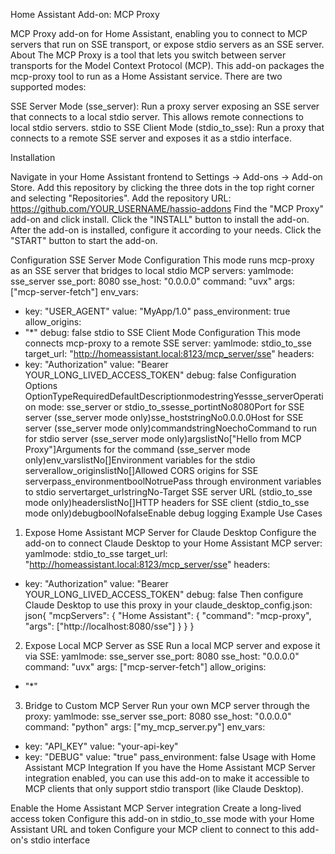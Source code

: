 Home Assistant Add-on: MCP Proxy

MCP Proxy add-on for Home Assistant, enabling you to connect to MCP servers that run on SSE transport, or expose stdio servers as an SSE server.
About
The MCP Proxy is a tool that lets you switch between server transports for the Model Context Protocol (MCP). This add-on packages the mcp-proxy tool to run as a Home Assistant service.
There are two supported modes:

SSE Server Mode (sse_server): Run a proxy server exposing an SSE server that connects to a local stdio server. This allows remote connections to local stdio servers.
stdio to SSE Client Mode (stdio_to_sse): Run a proxy that connects to a remote SSE server and exposes it as a stdio interface.

Installation

Navigate in your Home Assistant frontend to Settings → Add-ons → Add-on Store.
Add this repository by clicking the three dots in the top right corner and selecting "Repositories".
Add the repository URL: https://github.com/YOUR_USERNAME/hassio-addons
Find the "MCP Proxy" add-on and click install.
Click the "INSTALL" button to install the add-on.
After the add-on is installed, configure it according to your needs.
Click the "START" button to start the add-on.

Configuration
SSE Server Mode Configuration
This mode runs mcp-proxy as an SSE server that bridges to local stdio MCP servers:
yamlmode: sse_server
sse_port: 8080
sse_host: "0.0.0.0"
command: "uvx"
args: ["mcp-server-fetch"]
env_vars:
  - key: "USER_AGENT"
    value: "MyApp/1.0"
pass_environment: true
allow_origins:
  - "*"
debug: false
stdio to SSE Client Mode Configuration
This mode connects mcp-proxy to a remote SSE server:
yamlmode: stdio_to_sse
target_url: "http://homeassistant.local:8123/mcp_server/sse"
headers:
  - key: "Authorization"
    value: "Bearer YOUR_LONG_LIVED_ACCESS_TOKEN"
debug: false
Configuration Options
OptionTypeRequiredDefaultDescriptionmodestringYessse_serverOperation mode: sse_server or stdio_to_ssesse_portintNo8080Port for SSE server (sse_server mode only)sse_hoststringNo0.0.0.0Host for SSE server (sse_server mode only)commandstringNoechoCommand to run for stdio server (sse_server mode only)argslistNo["Hello from MCP Proxy"]Arguments for the command (sse_server mode only)env_varslistNo[]Environment variables for the stdio serverallow_originslistNo[]Allowed CORS origins for SSE serverpass_environmentboolNotruePass through environment variables to stdio servertarget_urlstringNo-Target SSE server URL (stdio_to_sse mode only)headerslistNo[]HTTP headers for SSE client (stdio_to_sse mode only)debugboolNofalseEnable debug logging
Example Use Cases
1. Expose Home Assistant MCP Server for Claude Desktop
Configure the add-on to connect Claude Desktop to your Home Assistant MCP server:
yamlmode: stdio_to_sse
target_url: "http://homeassistant.local:8123/mcp_server/sse"
headers:
  - key: "Authorization"
    value: "Bearer YOUR_LONG_LIVED_ACCESS_TOKEN"
debug: false
Then configure Claude Desktop to use this proxy in your claude_desktop_config.json:
json{
  "mcpServers": {
    "Home Assistant": {
      "command": "mcp-proxy",
      "args": ["http://localhost:8080/sse"]
    }
  }
}
2. Expose Local MCP Server as SSE
Run a local MCP server and expose it via SSE:
yamlmode: sse_server
sse_port: 8080
sse_host: "0.0.0.0"
command: "uvx"
args: ["mcp-server-fetch"]
allow_origins:
  - "*"
3. Bridge to Custom MCP Server
Run your own MCP server through the proxy:
yamlmode: sse_server
sse_port: 8080
sse_host: "0.0.0.0"
command: "python"
args: ["my_mcp_server.py"]
env_vars:
  - key: "API_KEY"
    value: "your-api-key"
  - key: "DEBUG"
    value: "true"
pass_environment: false
Usage with Home Assistant MCP Integration
If you have the Home Assistant MCP Server integration enabled, you can use this add-on to make it accessible to MCP clients that only support stdio transport (like Claude Desktop).

Enable the Home Assistant MCP Server integration
Create a long-lived access token
Configure this add-on in stdio_to_sse mode with your Home Assistant URL and token
Configure your MCP client to connect to this add-on's stdio interface
